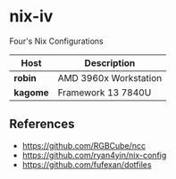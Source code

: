# nix-iv

Four's Nix Configurations

| Host | Description |
| ---- | ----------- |
| **robin** | AMD 3960x Workstation |
| **kagome** | Framework 13 7840U |

## References
 - https://github.com/RGBCube/ncc
 - https://github.com/ryan4yin/nix-config
 - https://github.com/fufexan/dotfiles
